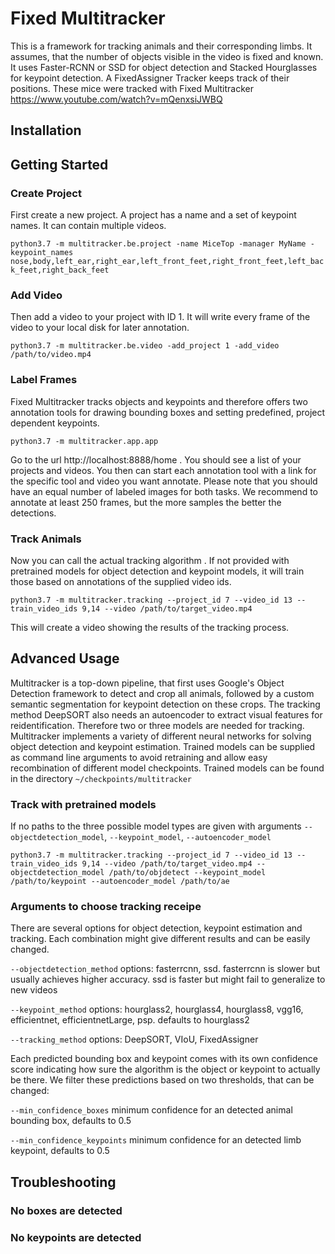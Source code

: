 # Fixed Multitracker

This is a framework for tracking animals and their corresponding limbs. It assumes, that the number of objects visible in the video is fixed and known. It uses Faster-RCNN or SSD for object detection and Stacked Hourglasses for keypoint detection. A FixedAssigner Tracker keeps track of their positions. These mice were tracked with Fixed Multitracker https://www.youtube.com/watch?v=mQenxsiJWBQ

## Installation

## Getting Started
### Create Project
First create a new project. A project has a name and a set of keypoint names. It can contain multiple videos.

```python3.7 -m multitracker.be.project -name MiceTop -manager MyName -keypoint_names nose,body,left_ear,right_ear,left_front_feet,right_front_feet,left_back_feet,right_back_feet ```

### Add Video
Then add a video to your project with ID 1. It will write every frame of the video to your local disk for later annotation.

```python3.7 -m multitracker.be.video -add_project 1 -add_video /path/to/video.mp4```

### Label Frames
Fixed Multitracker tracks objects and keypoints and therefore offers two annotation tools for drawing bounding boxes and setting predefined, project dependent keypoints. 

```python3.7 -m multitracker.app.app```

Go to the url http://localhost:8888/home . You should see a list of your projects and videos. You then can start each annotation tool with a link for the specific tool and video you want annotate. Please note that you should have an equal number of labeled images for both tasks. We recommend to annotate at least 250 frames, but the more samples the better the detections.

### Track Animals
Now you can call the actual tracking algorithm . If not provided with pretrained models for object detection and keypoint models, it will train those based on annotations of the supplied video ids.

```python3.7 -m multitracker.tracking --project_id 7 --video_id 13 --train_video_ids 9,14 --video /path/to/target_video.mp4```

This will create a video showing the results of the tracking process.

## Advanced Usage
Multitracker is a top-down pipeline, that first uses Google's Object Detection framework to detect and crop all animals, followed by a custom semantic segmentation for keypoint detection on these crops. The tracking method DeepSORT also needs an autoencoder to extract visual features for reidentification. Therefore two or three models are needed for tracking. Multitracker implements a variety of different neural networks for solving object detection and keypoint estimation. Trained models can be supplied as command line arguments to avoid retraining and allow easy recombination of different model checkpoints. Trained models can be found in the directory `~/checkpoints/multitracker`

### Track with pretrained models
If no paths to the three possible model types are given with arguments `--objectdetection_model`, `--keypoint_model`, `--autoencoder_model`

```python3.7 -m multitracker.tracking --project_id 7 --video_id 13 --train_video_ids 9,14 --video /path/to/target_video.mp4 --objectdetection_model /path/to/objdetect --keypoint_model /path/to/keypoint --autoencoder_model /path/to/ae```

### Arguments to choose tracking receipe
There are several options for object detection, keypoint estimation and tracking. Each combination might give different results and can be easily changed.

`--objectdetection_method` options: fasterrcnn, ssd. fasterrcnn is slower but usually achieves higher accuracy. ssd is faster but might fail to generalize to new videos

`--keypoint_method` options: hourglass2, hourglass4, hourglass8, vgg16, efficientnet, efficientnetLarge, psp. defaults to hourglass2

`--tracking_method` options: DeepSORT, VIoU, FixedAssigner

Each predicted bounding box and keypoint comes with its own confidence score indicating how sure the algorithm is the object or keypoint to actually be there. We filter these predictions based on two thresholds, that can be changed:

`--min_confidence_boxes` minimum confidence for an detected animal bounding box, defaults to 0.5

`--min_confidence_keypoints` minimum confidence for an detected limb keypoint, defaults to 0.5
## Troubleshooting
### No boxes are detected
### No keypoints are detected

